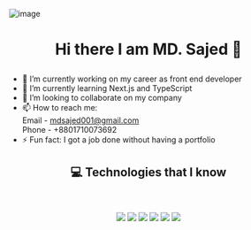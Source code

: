 ![image](https://user-images.githubusercontent.com/88303322/217549678-18a6492b-6b28-472b-837d-4302172dbbda.png)


# <p align="center">Hi there I am MD. Sajed 👋<p/>


- 🔭 I’m currently working on my career as front end developer
- 🌱 I’m currently learning Next.js and TypeScript
- 👯 I’m looking to collaborate on my company
- 📫 How to reach me: <br/>
  Email - mdsajed001@gmail.com <br/>
  Phone - +8801710073692
- ⚡ Fun fact: I got a job done without having a portfolio 
## <p align="center"> :computer: Technologies that I know<p/>
<br>
<p align="center">
<img src="https://github.com/mir-hussain/mir-hussain/blob/main/images/icons/HTML.png"/>
<img src="https://github.com/mir-hussain/mir-hussain/blob/main/images/icons/css.png"/>
<img src="https://github.com/mir-hussain/mir-hussain/blob/main/images/icons/JavaScript.png"/>
<img src="https://github.com/mir-hussain/mir-hussain/blob/main/images/icons/react.png"/>
<img src="https://github.com/mir-hussain/mir-hussain/blob/main/images/icons/tailwind.png"/>
<img src="https://github.com/mir-hussain/mir-hussain/blob/main/images/icons/Bootsrap.png"/>
</p><br/>
